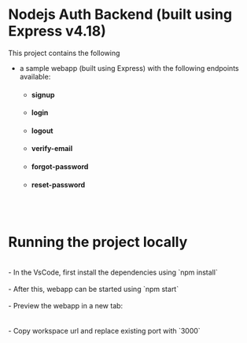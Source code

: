 # Nodejs Auth Backend (built using Express v4.18) 

This project contains the following
- a sample webapp (built using Express) with the following endpoints available:
    - #### signup
    - #### login
    - #### logout
    - #### verify-email
    - #### forgot-password
    - #### reset-password

<br/>
<br/>

# Running the project locally 

<br/>
- In the VsCode, first install the dependencies using `npm install`
<br/>
<br/>
- After this, webapp can be started using `npm start`
<br/>
<br/>
- Preview the webapp in a new tab:
<br/>
<br/>
<br/>
- Copy workspace url and replace existing port with `3000` 